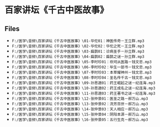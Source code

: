 # 百家讲坛《千古中医故事》

## Files

- `F:/医学\音频\百家讲坛《千古中医故事》\01-华佗01：神医传奇－王立群.mp3`
- `F:/医学\音频\百家讲坛《千古中医故事》\02-华佗02：华佗之死－王立群.mp3`
- `F:/医学\音频\百家讲坛《千古中医故事》\03-扁鹊01：诊病圣手－孙立群.mp3`
- `F:/医学\音频\百家讲坛《千古中医故事》\04-扁鹊02：扁鹊之谜－孙立群.mp3`
- `F:/医学\音频\百家讲坛《千古中医故事》\05-李时珍01：坎坷从医路－钱文忠.mp3`
- `F:/医学\音频\百家讲坛《千古中医故事》\06-李时珍02：毕生一部书－钱文忠.mp3`
- `F:/医学\音频\百家讲坛《千古中医故事》\07-李时珍03：本草耀神州－钱文忠.mp3`
- `F:/医学\音频\百家讲坛《千古中医故事》\08-李时珍04：圣名传千古－钱文忠.mp3`
- `F:/医学\音频\百家讲坛《千古中医故事》\09-孙思邈01：药王崛起之谜－纪连海.mp3`
- `F:/医学\音频\百家讲坛《千古中医故事》\10-孙思邈02：药王成名之谜－纪连海.mp3`
- `F:/医学\音频\百家讲坛《千古中医故事》\11-孙思邈03：药王著书之谜－纪连海.mp3`
- `F:/医学\音频\百家讲坛《千古中医故事》\12-张仲景01：医圣之路－郝万山.mp3`
- `F:/医学\音频\百家讲坛《千古中医故事》\13-张仲景02：流芳百世－郝万山.mp3`
- `F:/医学\音频\百家讲坛《千古中医故事》\14-张仲景03：天人相应－郝万山.mp3`
- `F:/医学\音频\百家讲坛《千古中医故事》\15-张仲景04：阴阳本源－郝万山.mp3`
- `F:/医学\音频\百家讲坛《千古中医故事》\16-张仲景05：五行生克－郝万山.mp3`
